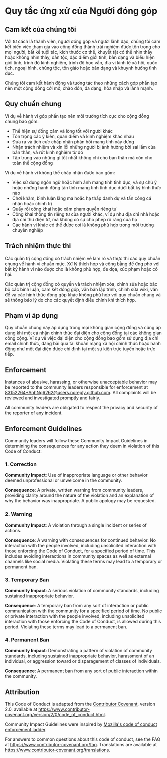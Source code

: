 # Quy tắc ứng xử của Người đóng góp

## Cam kết của chúng tôi

Với tư cách là thành viên, người đóng góp và người lãnh đạo, chúng tôi cam kết biến việc tham gia 
vào cộng đồng thành trải nghiệm được tôn trọng cho mọi người, bất kể tuổi tác, kích thước cơ thể, 
khuyết tật có thể nhìn thấy hoặc không nhìn thấy, dân tộc, đặc điểm giới tính, bản dạng và biểu hiện
giới tính, trình độ kinh nghiệm, trình độ học vấn, địa vị kinh tế xã hội, quốc tịch, ngoại hình, 
chủng tộc, tôn giáo hoặc bản dạng và khuynh hướng tình dục.

Chúng tôi cam kết hành động và tương tác theo những cách góp phần tạo nên một cộng đồng cởi mở, 
chào đón, đa dạng, hòa nhập và lành mạnh.

## Quy chuẩn chung

Ví dụ về hành vi góp phần tạo nên môi trường tích cực cho cộng đồng chung bao gồm:

* Thể hiện sự đồng cảm và lòng tốt với người khác
* Tôn trọng các ý kiến, quan điểm và kinh nghiệm khác nhau
* Đưa ra và tích cực chấp nhận phản hồi mang tính xây dựng
* Nhận trách nhiệm và xin lỗi những người bị ảnh hưởng bởi sai lầm của bản thân, và rút kinh nghiệm từ đó
* Tập trung vào những gì tốt nhất không chỉ cho bản thân mà còn cho toàn thể cộng đồng

Ví dụ về hành vi không thể chấp nhận được bao gồm:

* Việc sử dụng ngôn ngữ hoặc hình ảnh mang tính tình dục, và sự chú ý hoặc những hành động tán tỉnh
  mang tính tình dục dưới bất kỳ hình thức nào
* Chơi khăm, bình luận lăng mạ hoặc hạ thấp danh dự và tấn công cá nhân hoặc chính trị 
* Quấy rối công khai hoặc xâm phạm quyền riêng tư
* Công khai thông tin riêng tư của người khác, ví dụ như địa chỉ nhà hoặc địa chỉ thư điện tử,
  mà không có sự cho phép rõ ràng của họ
* Các hành vi khác có thể được coi là không phù hợp trong môi trường chuyên nghiệp

## Trách nhiệm thực thi

Các quản trị cộng đồng có trách nhiệm về làm rõ và thực thi các quy chuẩn chung về hành vi 
chuẩn mực. Xử lý thích hợp và công bằng để ứng phó với bất kỳ hành vi nào được cho là 
không phù hợp, đe dọa, xúc phạm hoặc có hại.

Các quản trị cộng đồng có quyền và trách nhiệm xóa, chỉnh sửa hoặc bác bỏ các bình luận,
cam kết đóng góp, văn bản lập trình, chỉnh sửa wiki, vấn đề và các hình thức đóng góp
khác không phù hợp với quy chuẩn chung và sẽ thông báo lý do cho các quyết định điều chỉnh 
khi thích hợp.

## Phạm vi áp dụng

Quy chuẩn chung này áp dụng trong mọi không gian cộng đồng và cũng áp dụng khi
một cá nhân chính thức đại diện cho cộng đồng tại các không gian công cộng.
Ví dụ về việc đại diện cho cộng đồng bao gồm sử dụng địa chỉ email chính thức,
đăng bài qua tài khoản mạng xã hội chính thức hoặc hành động như một
đại diện được chỉ định tại một sự kiện trực tuyến hoặc trực tiếp.

## Enforcement

Instances of abusive, harassing, or otherwise unacceptable behavior may be
reported to the community leaders responsible for enforcement at
83152264+AnhNg6262@users.noreply.github.com.
All complaints will be reviewed and investigated promptly and fairly.

All community leaders are obligated to respect the privacy and security of the
reporter of any incident.

## Enforcement Guidelines

Community leaders will follow these Community Impact Guidelines in determining
the consequences for any action they deem in violation of this Code of Conduct:

### 1. Correction

**Community Impact**: Use of inappropriate language or other behavior deemed
unprofessional or unwelcome in the community.

**Consequence**: A private, written warning from community leaders, providing
clarity around the nature of the violation and an explanation of why the
behavior was inappropriate. A public apology may be requested.

### 2. Warning

**Community Impact**: A violation through a single incident or series
of actions.

**Consequence**: A warning with consequences for continued behavior. No
interaction with the people involved, including unsolicited interaction with
those enforcing the Code of Conduct, for a specified period of time. This
includes avoiding interactions in community spaces as well as external channels
like social media. Violating these terms may lead to a temporary or
permanent ban.

### 3. Temporary Ban

**Community Impact**: A serious violation of community standards, including
sustained inappropriate behavior.

**Consequence**: A temporary ban from any sort of interaction or public
communication with the community for a specified period of time. No public or
private interaction with the people involved, including unsolicited interaction
with those enforcing the Code of Conduct, is allowed during this period.
Violating these terms may lead to a permanent ban.

### 4. Permanent Ban

**Community Impact**: Demonstrating a pattern of violation of community
standards, including sustained inappropriate behavior,  harassment of an
individual, or aggression toward or disparagement of classes of individuals.

**Consequence**: A permanent ban from any sort of public interaction within
the community.

## Attribution

This Code of Conduct is adapted from the [Contributor Covenant][homepage],
version 2.0, available at
https://www.contributor-covenant.org/version/2/0/code_of_conduct.html.

Community Impact Guidelines were inspired by [Mozilla's code of conduct
enforcement ladder](https://github.com/mozilla/diversity).

[homepage]: https://www.contributor-covenant.org

For answers to common questions about this code of conduct, see the FAQ at
https://www.contributor-covenant.org/faq. Translations are available at
https://www.contributor-covenant.org/translations.

